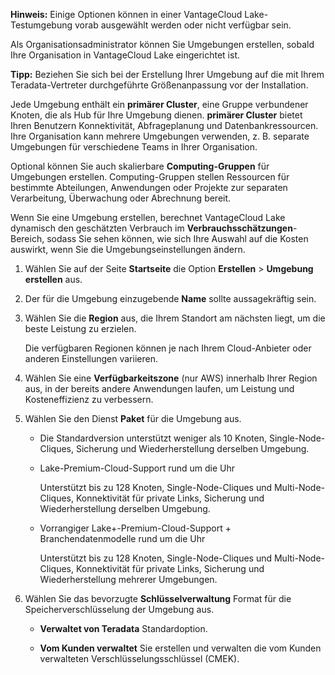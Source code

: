 **Hinweis:** Einige Optionen können in einer VantageCloud Lake-Testumgebung vorab ausgewählt werden oder nicht verfügbar sein.

Als Organisationsadministrator können Sie Umgebungen erstellen, sobald Ihre Organisation in VantageCloud Lake eingerichtet ist.

**Tipp:** Beziehen Sie sich bei der Erstellung Ihrer Umgebung auf die mit Ihrem Teradata-Vertreter durchgeführte Größenanpassung vor der Installation.

Jede Umgebung enthält ein **primärer Cluster**, eine Gruppe verbundener Knoten, die als Hub für Ihre Umgebung dienen. **primärer Cluster** bietet Ihren Benutzern Konnektivität, Abfrageplanung und Datenbankressourcen. Ihre Organisation kann mehrere Umgebungen verwenden, z. B. separate Umgebungen für verschiedene Teams in Ihrer Organisation.

Optional können Sie auch skalierbare **Computing-Gruppen** für Umgebungen erstellen. Computing-Gruppen stellen Ressourcen für bestimmte Abteilungen, Anwendungen oder Projekte zur separaten Verarbeitung, Überwachung oder Abrechnung bereit.

Wenn Sie eine Umgebung erstellen, berechnet VantageCloud Lake dynamisch den geschätzten Verbrauch im **Verbrauchsschätzungen**-Bereich, sodass Sie sehen können, wie sich Ihre Auswahl auf die Kosten auswirkt, wenn Sie die Umgebungseinstellungen ändern.

1.  Wählen Sie auf der Seite **Startseite** die Option **Erstellen** \> **Umgebung erstellen** aus.

2.  Der für die Umgebung einzugebende **Name** sollte aussagekräftig sein.

3.  Wählen Sie die **Region** aus, die Ihrem Standort am nächsten liegt, um die beste Leistung zu erzielen.

    Die verfügbaren Regionen können je nach Ihrem Cloud-Anbieter oder anderen Einstellungen variieren.

4.  Wählen Sie eine **Verfügbarkeitszone** (nur AWS) innerhalb Ihrer Region aus, in der bereits andere Anwendungen laufen, um Leistung und Kosteneffizienz zu verbessern.

5.  Wählen Sie den Dienst **Paket** für die Umgebung aus.

    -   Die Standardversion unterstützt weniger als 10 Knoten, Single-Node-Cliques, Sicherung und Wiederherstellung derselben Umgebung.

    -   Lake-Premium-Cloud-Support rund um die Uhr

        Unterstützt bis zu 128 Knoten, Single-Node-Cliques und Multi-Node-Cliques, Konnektivität für private Links, Sicherung und Wiederherstellung derselben Umgebung.

    -   Vorrangiger Lake+-Premium-Cloud-Support + Branchendatenmodelle rund um die Uhr

        Unterstützt bis zu 128 Knoten, Single-Node-Cliques und Multi-Node-Cliques, Konnektivität für private Links, Sicherung und Wiederherstellung mehrerer Umgebungen.

6.  Wählen Sie das bevorzugte **Schlüsselverwaltung** Format für die Speicherverschlüsselung der Umgebung aus.

    -   **Verwaltet von Teradata** Standardoption.

    -   **Vom Kunden verwaltet** Sie erstellen und verwalten die vom Kunden verwalteten Verschlüsselungsschlüssel (CMEK).
